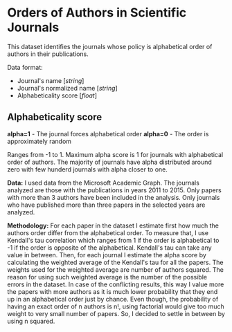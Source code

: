 # Orders of Authors in Scientific Journals
This dataset identifies the journals whose policy is alphabetical order of authors in their publications.

Data format:
* Journal's name [*string*]
* Journal's normalized name [*string*]
* Alphabeticality score [*float*]

## Alphabeticality score

**alpha=1** - The journal forces alphabetical order
**alpha=0** - The order is approximately random

Ranges from -1 to 1. Maximum alpha score is 1 for journals with alphabetical order of authors. The majority of journals have alpha distributed around zero with few hunderd journals with alpha closer to one.

**Data:** I used data from the Microsoft Academic Graph. The journals analyzed are those with the publications in years 2011 to 2015. Only papers with more than 3 authors have been included in the analysis. Only journals who have published more than three papers in the selected years are analyzed.

**Methodology:** For each paper in the dataset I estimate first how much the authors order differ from the alphabetical order. To measure that, I use Kendall's tau correlation which ranges from 1 if the order is alphabetical to -1 if the order is opposite of the alphabetical. Kendall's tau can take any value in between. Then, for each journal I estimate the alpha score by calculating the weighted average of the Kendall's tau for all the papers. The weights used for the weighted average are number of authors squared. The reason for using such weighted average is the number of the possible errors in the dataset. In case of the conflicting results, this way I value more the papers with more authors as it is much lower probability that they end up in an alphabetical order just by chance. Even though, the probability of having an exact order of n authors is n!, using factorial would give too much weight to very small number of papers. So, I decided to settle in between by using n squared.
